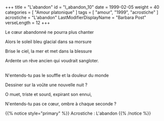 +++
title = "L'abandon"
id = "l_abandon_10"
date = 1999-02-05
weight = 40
categories = [ "Amour platonique" ]
tags = [ "amour", "1999", "acrostiche" ]
acrostiche = "L'abandon"
LastModifierDisplayName = "Barbara Post"
verseLength = 12
+++

Le cœur abandonné ne pourra plus chanter

Alors le soleil bleu glacial dans sa morsure

Brise le ciel, la mer et met dans la blessure

Ardente un rêve ancien qui voudrait sangloter.

 \
N'entends-tu pas le souffle et la douleur du monde

Dessiner sur la voûte une nouvelle nuit ?

O muet, triste et sourd, expirant son ennui,

N'entends-tu pas ce cœur, ombre à chaque seconde ?

{{% notice style="primary" %}}
Acrostiche : L'abandon
{{% /notice %}}
